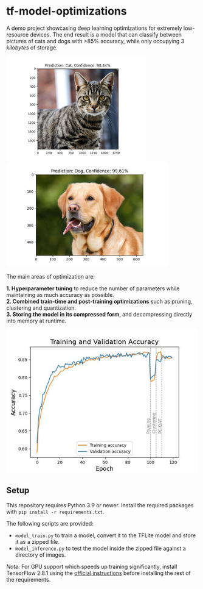 # tf-model-optimizations

A demo project showcasing deep learning optimizations for extremely low-resource devices. The end result is a model that can classify between pictures of cats and dogs with >85% accuracy, while only occupying 3 *kilobytes* of storage.

<p float="left">
  <img src="assets/examples/cat_1.png" height="275" />
  <img src="assets/examples/dog_1.png" height="275" />
</p>

The main areas of optimization are:

**1. Hyperparameter tuning** to reduce the number of parameters while maintaining as much accuracy as possible.  
**2. Combined train-time and post-training optimizations** such as pruning, clustering and quantization.  
**3. Storing the model in its compressed form**, and decompressing directly into memory at runtime.

<img src="assets/plots/plot_accuracy.jpg">

## Setup

This repository requires Python 3.9 or newer. Install the required packages with `pip install -r requirements.txt`.

The following scripts are provided:

- `model_train.py` to train a model, convert it to the TFLite model and store it as a zipped file.  
- `model_inference.py` to test the model inside the zipped file against a directory of images.

*Note:* For GPU support which speeds up training significantly, install TensorFlow 2.8.1 using the [official instructions](https://www.tensorflow.org/install/pip) before installing the rest of the requirements.
